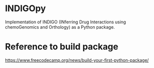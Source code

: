 # INDIGOpy
Implementation of INDIGO (INferring Drug Interactions using chemoGenomics and Orthology) as a Python package.

# Reference to build package
https://www.freecodecamp.org/news/build-your-first-python-package/
